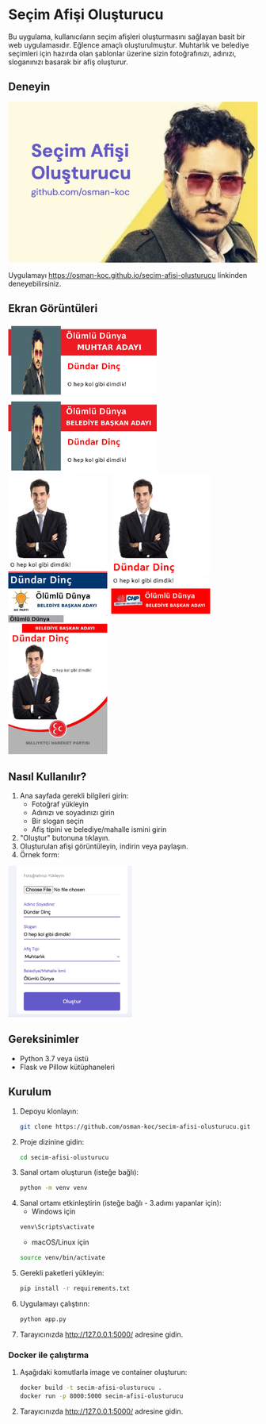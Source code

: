# Seçim Afişi Oluşturucu

Bu uygulama, kullanıcıların seçim afişleri oluşturmasını sağlayan basit bir web uygulamasıdır. Eğlence amaçlı oluşturulmuştur. Muhtarlık ve belediye seçimleri için hazırda olan şablonlar üzerine sizin fotoğrafınızı, adınızı, sloganınızı basarak bir afiş oluşturur.

## Deneyin

<img src="static/img/banner.jpg" width="600px"></img>

Uygulamayı https://osman-koc.github.io/secim-afisi-olusturucu linkinden deneyebilirsiniz.

## Ekran Görüntüleri

<img src="examples/ex_01.png" width="300px"></img> &nbsp; <img src="examples/ex_02.png" width="300px"></img><br>
<img src="examples/ex_03.png" width="200px"></img>&nbsp; <img src="examples/ex_04.png" width="200px"></img>&nbsp; <img src="examples/ex_05.png" width="200px"></img>

## Nasıl Kullanılır?

1. Ana sayfada gerekli bilgileri girin:
   - Fotoğraf yükleyin
   - Adınızı ve soyadınızı girin
   - Bir slogan seçin
   - Afiş tipini ve belediye/mahalle ismini girin
2. "Oluştur" butonuna tıklayın.
3. Oluşturulan afişi görüntüleyin, indirin veya paylaşın.
4. Örnek form:

<img src="examples/form-screenshot.jpg" width="250px"></img>


## Gereksinimler

- Python 3.7 veya üstü
- Flask ve Pillow kütüphaneleri

## Kurulum

1. Depoyu klonlayın:
   ```bash
   git clone https://github.com/osman-koc/secim-afisi-olusturucu.git
   ```
2. Proje dizinine gidin:
   ```bash
   cd secim-afisi-olusturucu
   ```
3. Sanal ortam oluşturun (isteğe bağlı):
   ```bash
   python -m venv venv
   ```
4. Sanal ortamı etkinleştirin (isteğe bağlı - 3.adımı yapanlar için):
    - Windows için
   ```bash
   venv\Scripts\activate
   ```
   - macOS/Linux için
   ```bash
   source venv/bin/activate
   ```
5. Gerekli paketleri yükleyin:
   ```bash
   pip install -r requirements.txt
   ```
6. Uygulamayı çalıştırın:
   ```bash
   python app.py
   ```
7. Tarayıcınızda http://127.0.0.1:5000/ adresine gidin.

### Docker ile çalıştırma

1. Aşağıdaki komutlarla image ve container oluşturun:
   ```bash
   docker build -t secim-afisi-olusturucu .
   docker run -p 8000:5000 secim-afisi-olusturucu
   ```
2. Tarayıcınızda http://127.0.0.1:5000/ adresine gidin.

